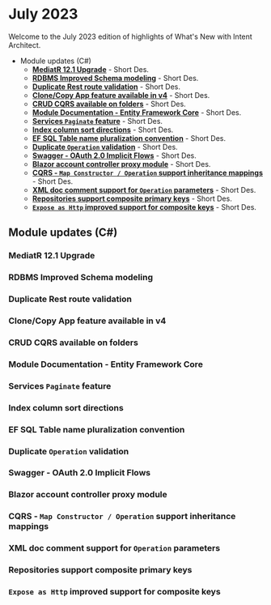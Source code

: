 # July 2023

Welcome to the July 2023 edition of highlights of What's New with Intent Architect.

- Module updates (C#)
  - **[MediatR 12.1 Upgrade](#mediatr-121-upgrade)** - Short Des.
  - **[RDBMS Improved Schema modeling](#rdbms-improved-schema-modeling)** - Short Des.
  - **[Duplicate Rest route validation](#duplicate-rest-route-validation)** - Short Des.
  - **[Clone/Copy App feature available in v4](#clonecopy-app-feature-available-in-v4)** - Short Des.
  - **[CRUD CQRS available on folders](#crud-cqrs-available-on-folders)** - Short Des.
  - **[Module Documentation - Entity Framework Core](#module-documentation---entity-framework-core)** - Short Des.
  - **[Services `Paginate` feature](#services-paginate-feature)** - Short Des.
  - **[Index column sort directions](#index-column-sort-directions)** - Short Des.
  - **[EF SQL Table name pluralization convention](#ef-sql-table-name-pluralization-convention)** - Short Des.
  - **[Duplicate `Operation` validation](#duplicate-operation-validation)** - Short Des.
  - **[Swagger - OAuth 2.0 Implicit Flows](#swagger---oauth-20-implicit-flows)** - Short Des.
  - **[Blazor account controller proxy module](#blazor-account-controller-proxy-module)** - Short Des.
  - **[CQRS - `Map Constructor / Operation` support inheritance mappings](#cqrs---map-constructor--operation-support-inheritance-mappings)** - Short Des.
  - **[XML doc comment support for `Operation` parameters](#xml-doc-comment-support-for-operation-parameters)** - Short Des.
  - **[Repositories support composite primary keys](#repositories-support-composite-primary-keys)** - Short Des.
  - **[`Expose as Http` improved support for composite keys](#expose-as-http-improved-support-for-composite-keys)** - Short Des.

## Module updates (C#)

### MediatR 12.1 Upgrade

### RDBMS Improved Schema modeling

### Duplicate Rest route validation

### Clone/Copy App feature available in v4

### CRUD CQRS available on folders

### Module Documentation - Entity Framework Core

### Services `Paginate` feature

### Index column sort directions

### EF SQL Table name pluralization convention

### Duplicate `Operation` validation

### Swagger - OAuth 2.0 Implicit Flows

### Blazor account controller proxy module

### CQRS - `Map Constructor / Operation` support inheritance mappings

### XML doc comment support for `Operation` parameters

### Repositories support composite primary keys

### `Expose as Http` improved support for composite keys
